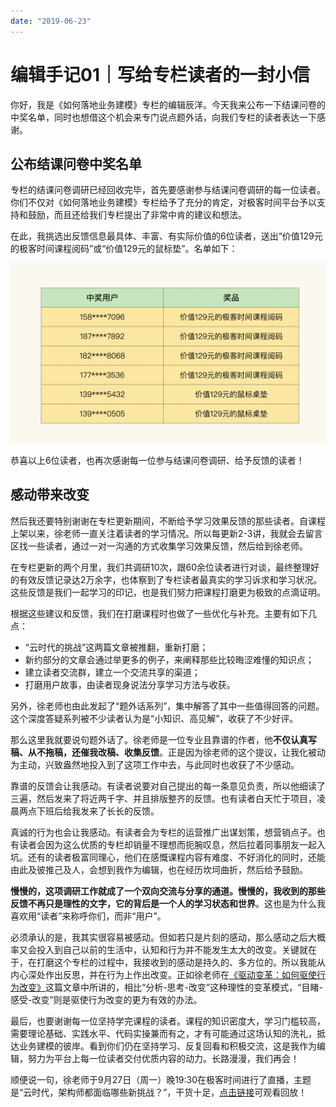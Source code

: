 ```yaml
---
date: "2019-06-23"
---  
```

      
# 编辑手记01｜写给专栏读者的一封小信
你好，我是《如何落地业务建模》专栏的编辑辰洋。今天我来公布一下结课问卷的中奖名单，同时也想借这个机会来专门说点题外话，向我们专栏的读者表达一下感谢。

## 公布结课问卷中奖名单

专栏的结课问卷调研已经回收完毕，首先要感谢参与结课问卷调研的每一位读者。你们不仅对《如何落地业务建模》专栏给予了充分的肯定，对极客时间平台予以支持和鼓励，而且还给我们专栏提出了非常中肯的建议和想法。

在此，我挑选出反馈信息最具体、丰富、有实际价值的6位读者，送出“价值129元的极客时间课程阅码”或“价值129元的鼠标垫”。名单如下：

![](./httpsstatic001geekbangorgresourceimageefa1efa00367aca687c646623b07673035a1.png)

恭喜以上6位读者，也再次感谢每一位参与结课问卷调研、给予反馈的读者！

## 感动带来改变

然后我还要特别谢谢在专栏更新期间，不断给予学习效果反馈的那些读者。自课程上架以来，徐老师一直关注着读者的学习情况。所以每更新2-3讲，我就会去留言区找一些读者，通过一对一沟通的方式收集学习效果反馈，然后给到徐老师。

在专栏更新的两个月里，我们共调研10次，跟60余位读者进行对谈，最终整理好的有效反馈记录达2万余字，也体察到了专栏读者最真实的学习诉求和学习状况。这些反馈是我们一起学习的印记，也是我们努力把课程打磨更为极致的点滴证明。

<!-- [[[read_end]]] -->

根据这些建议和反馈，我们在打磨课程时也做了一些优化与补充。主要有如下几点：

* “云时代的挑战”这两篇文章被推翻，重新打磨；
* 新约部分的文章会通过举更多的例子，来阐释那些比较晦涩难懂的知识点；
* 建立读者交流群，建立一个交流共享的渠道；
* 打磨用户故事，由读者现身说法分享学习方法与收获。

另外，徐老师也由此发起了“题外话系列”，集中解答了其中一些值得回答的问题。这个深度答疑系列被不少读者认为是“小知识、高见解”，收获了不少好评。

那么这里我就要说句题外话了。徐老师是一位专业且靠谱的作者，他**不仅认真写稿、从不拖稿，还催我改稿、收集反馈**。正是因为徐老师的这个提议，让我化被动为主动，兴致盎然地投入到了这项工作中去，与此同时也收获了不少感动。

靠谱的反馈会让我感动。有读者说要对自己提出的每一条意见负责，所以他细读了三遍，然后发来了将近两千字、并且排版整齐的反馈。也有读者白天忙于项目，凌晨两点下班后给我发来了长长的反馈。

真诚的行为也会让我感动。有读者会为专栏的运营推广出谋划策，想营销点子。也有读者会因为这么优质的专栏却销量不理想而扼腕叹息，然后拉着同事朋友一起入坑。还有的读者极富同理心，他们在感慨课程内容有难度、不好消化的同时，还能由此及彼推己及人，会想到我作为编辑，也在经历坎坷曲折，然后给予鼓励。

**慢慢的，这项调研工作就成了一个双向交流与分享的通道。慢慢的，我收到的那些反馈不再只是理性的文字，它的背后是一个人的学习状态和世界**。这也是为什么我喜欢用“读者”来称呼你们，而非“用户”。

必须承认的是，我其实很容易被感动。但如若只是片刻的感动，那么感动之后大概率又会投入到自己以前的生活中，认知和行为并不能发生太大的改变。关键就在于，在打磨这个专栏的过程中，我接收到的感动是持久的、多方位的。所以我能从内心深处作出反思，并在行为上作出改变。正如徐老师在[《驱动变革：如何驱使行为改变》](https://mp.weixin.qq.com/s/QjogY1ljSiSKIbw0trxGhA)这篇文章中所讲的，相比“分析-思考-改变”这种理性的变革模式，“目睹-感受-改变”则是驱使行为改变的更为有效的办法。

最后，也要谢谢每一位坚持学完课程的读者。课程的知识密度大，学习门槛较高，需要理论基础、实践水平、代码实操兼而有之，才有可能通过这场认知的洗礼，抵达业务建模的彼岸。看到你们仍在坚持学习、反复回看和积极交流，这是我作为编辑，努力为平台上每一位读者交付优质内容的动力。长路漫漫，我们再会！

顺便说一句，徐老师于9月27日（周一）晚19:30在极客时间进行了直播，主题是“云时代，架构师都面临哪些新挑战？”，干货十足，[点击链接](https://www.bilibili.com/video/BV1Uq4y1P7nj?spm_id_from=333.999.0.0)可观看回放！